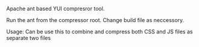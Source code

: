 Apache ant based YUI compresror tool.

Run the ant from the compressor root. Change build file as neccessory.

Usage: Can be use this to combine and compress both CSS and JS files as separate two files
